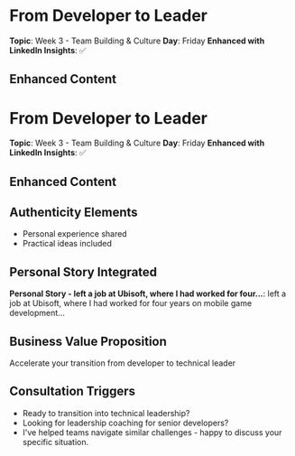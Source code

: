 # From Developer to Leader

**Topic**: Week 3 - Team Building & Culture
**Day**: Friday
**Enhanced with LinkedIn Insights**: ✅

## Enhanced Content

# From Developer to Leader

**Topic**: Week 3 - Team Building & Culture
**Day**: Friday
**Enhanced with LinkedIn Insights**: ✅

## Enhanced Content



## Authenticity Elements

- Personal experience shared
- Practical ideas included

## Personal Story Integrated

**Personal Story - left a job at Ubisoft, where I had worked for four...**: left a job at Ubisoft, where I had worked for four years on mobile game development...

## Business Value Proposition

Accelerate your transition from developer to technical leader

## Consultation Triggers

- Ready to transition into technical leadership?
- Looking for leadership coaching for senior developers?
- I've helped teams navigate similar challenges - happy to discuss your specific situation.
